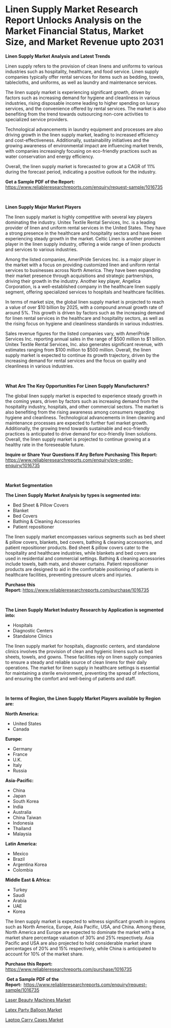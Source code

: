 <p><h1>Linen Supply Market Research Report Unlocks Analysis on the Market Financial Status, Market Size, and Market Revenue upto 2031</h1></p><p><strong>Linen Supply Market Analysis and Latest Trends</strong></p>
<p><p>Linen supply refers to the provision of clean linens and uniforms to various industries such as hospitality, healthcare, and food service. Linen supply companies typically offer rental services for items such as bedding, towels, tablecloths, and uniforms, as well as laundry and maintenance services.</p><p>The linen supply market is experiencing significant growth, driven by factors such as increasing demand for hygiene and cleanliness in various industries, rising disposable income leading to higher spending on luxury services, and the convenience offered by rental services. The market is also benefiting from the trend towards outsourcing non-core activities to specialized service providers.</p><p>Technological advancements in laundry equipment and processes are also driving growth in the linen supply market, leading to increased efficiency and cost-effectiveness. Additionally, sustainability initiatives and the growing awareness of environmental impact are influencing market trends, with companies increasingly focusing on eco-friendly practices such as water conservation and energy efficiency.</p><p>Overall, the linen supply market is forecasted to grow at a CAGR of 11% during the forecast period, indicating a positive outlook for the industry.</p></p>
<p><strong>Get a Sample PDF of the Report:&nbsp;</strong> <a href="https://www.reliableresearchreports.com/enquiry/request-sample/1016735">https://www.reliableresearchreports.com/enquiry/request-sample/1016735</a></p>
<p>&nbsp;</p>
<p><strong>Linen Supply Major Market Players</strong></p>
<p><p>The linen supply market is highly competitive with several key players dominating the industry. Unitex Textile Rental Services, Inc. is a leading provider of linen and uniform rental services in the United States. They have a strong presence in the healthcare and hospitality sectors and have been experiencing steady growth in the market. Celtic Linen is another prominent player in the linen supply industry, offering a wide range of linen products and services to various industries. </p><p>Among the listed companies, AmeriPride Services Inc. is a major player in the market with a focus on providing customized linen and uniform rental services to businesses across North America. They have been expanding their market presence through acquisitions and strategic partnerships, driving their growth in the industry. Another key player, Angelica Corporation, is a well-established company in the healthcare linen supply segment, offering specialized services to hospitals and healthcare facilities.</p><p>In terms of market size, the global linen supply market is projected to reach a value of over $10 billion by 2025, with a compound annual growth rate of around 5%. This growth is driven by factors such as the increasing demand for linen rental services in the healthcare and hospitality sectors, as well as the rising focus on hygiene and cleanliness standards in various industries.</p><p>Sales revenue figures for the listed companies vary, with AmeriPride Services Inc. reporting annual sales in the range of $500 million to $1 billion. Unitex Textile Rental Services, Inc. also generates significant revenue, with estimates ranging from $100 million to $500 million. Overall, the linen supply market is expected to continue its growth trajectory, driven by the increasing demand for rental services and the focus on quality and cleanliness in various industries.</p></p>
<p>&nbsp;</p>
<p><strong>What Are The Key Opportunities For Linen Supply Manufacturers?</strong></p>
<p><p>The global linen supply market is expected to experience steady growth in the coming years, driven by factors such as increasing demand from the hospitality industry, hospitals, and other commercial sectors. The market is also benefiting from the rising awareness among consumers regarding hygiene and cleanliness. Technological advancements in linen cleaning and maintenance processes are expected to further fuel market growth. Additionally, the growing trend towards sustainable and eco-friendly practices is anticipated to drive demand for eco-friendly linen solutions. Overall, the linen supply market is projected to continue growing at a healthy rate in the foreseeable future.</p></p>
<p><strong>Inquire or Share Your Questions If Any Before Purchasing This Report:</strong> <a href="https://www.reliableresearchreports.com/enquiry/pre-order-enquiry/1016735">https://www.reliableresearchreports.com/enquiry/pre-order-enquiry/1016735</a></p>
<p>&nbsp;</p>
<p><strong>Market Segmentation</strong></p>
<p><strong>The Linen Supply Market Analysis by types is segmented into:</strong></p>
<p><ul><li>Bed Sheet & Pillow Covers</li><li>Blanket</li><li>Bed Covers</li><li>Bathing & Cleaning Accessories</li><li>Patient repositioner</li></ul></p>
<p><p>The linen supply market encompasses various segments such as bed sheet & pillow covers, blankets, bed covers, bathing & cleaning accessories, and patient repositioner products. Bed sheet & pillow covers cater to the hospitality and healthcare industries, while blankets and bed covers are used in residential and commercial settings. Bathing & cleaning accessories include towels, bath mats, and shower curtains. Patient repositioner products are designed to aid in the comfortable positioning of patients in healthcare facilities, preventing pressure ulcers and injuries.</p></p>
<p><strong>Purchase this Report:&nbsp;</strong><a href="https://www.reliableresearchreports.com/purchase/1016735">https://www.reliableresearchreports.com/purchase/1016735</a></p>
<p>&nbsp;</p>
<p><strong>The Linen Supply Market Industry Research by Application is segmented into:</strong></p>
<p><ul><li>Hospitals</li><li>Diagnostic Centers</li><li>Standalone Clinics</li></ul></p>
<p><p>The linen supply market for hospitals, diagnostic centers, and standalone clinics involves the provision of clean and hygienic linens such as bed sheets, towels, and gowns. These facilities rely on linen supply companies to ensure a steady and reliable source of clean linens for their daily operations. The market for linen supply in healthcare settings is essential for maintaining a sterile environment, preventing the spread of infections, and ensuring the comfort and well-being of patients and staff.</p></p>
<p>&nbsp;</p>
<p><strong>In terms of Region, the Linen Supply Market Players available by Region are:</strong></p>
<p>
    <p> <strong> North America: </strong>
        <ul>
            <li>United States</li>
            <li>Canada</li>
        </ul>
        </p> 
    <p> <strong> Europe: </strong>
        <ul>
            <li>Germany</li>
            <li>France</li>
            <li>U.K.</li>
            <li>Italy</li>
            <li>Russia</li>
        </ul>
        </p> 
    <p> <strong> Asia-Pacific: </strong>
        <ul>
            <li>China</li>
            <li>Japan</li>
            <li>South Korea</li>
            <li>India</li>
            <li>Australia</li>
            <li>China Taiwan</li>
            <li>Indonesia</li>
            <li>Thailand</li>
            <li>Malaysia</li>
        </ul>
        </p> 
    <p> <strong> Latin America: </strong>
        <ul>
            <li>Mexico</li>
            <li>Brazil</li>
            <li>Argentina Korea</li>
            <li>Colombia</li>
        </ul>
        </p> 
    <p> <strong> Middle East & Africa: </strong>
        <ul>
            <li>Turkey</li>
            <li>Saudi</li>
            <li>Arabia</li>
            <li>UAE</li>
            <li>Korea</li>
        </ul>
    </p>
    </p>
<p><p>The linen supply market is expected to witness significant growth in regions such as North America, Europe, Asia Pacific, USA, and China. Among these, North America and Europe are expected to dominate the market with a market share percentage valuation of 30% and 25% respectively. Asia Pacific and USA are also projected to hold considerable market share percentages of 20% and 15% respectively, while China is anticipated to account for 10% of the market share.</p></p>
<p><strong>Purchase this Report: </strong><a href="https://www.reliableresearchreports.com/purchase/1016735">https://www.reliableresearchreports.com/purchase/1016735</a></p>
<p>&nbsp;<strong>Get a Sample PDF of the Report:&nbsp;&nbsp;</strong><a href="https://www.reliableresearchreports.com/enquiry/request-sample/1016735">https://www.reliableresearchreports.com/enquiry/request-sample/1016735</a></p>
<p><strong></strong></p>
<p><p><a href="https://github.com/RoccoManning/Market-Research-Report-List-4/blob/main/laser-beauty-machines-market.md">Laser Beauty Machines Market</a></p><p><a href="https://github.com/gulaimolin/Market-Research-Report-List-3/blob/main/latex-party-balloon-market.md">Latex Party Balloon Market</a></p><p><a href="https://github.com/edytherolanlouisejk1miz0wig/Market-Research-Report-List-1/blob/main/laptop-carry-cases-market.md">Laptop Carry Cases Market</a></p></p>